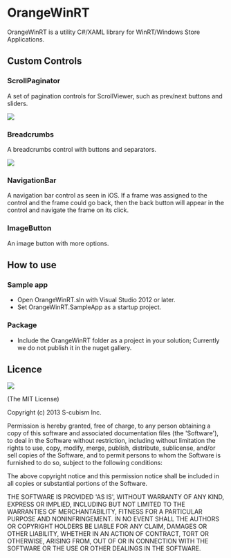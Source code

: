 OrangeWinRT
===========

OrangeWinRT is a utility C#/XAML library for WinRT/Windows Store Applications.

## Custom Controls

### ScrollPaginator

A set of pagination controls for ScrollViewer, such as prev/next buttons and sliders.

![](https://raw.github.com/scubism/OrangeWinRT/master/docs/images/ScrollPaginatorExample1.png)

### Breadcrumbs

A breadcrumbs control with buttons and separators.

![](https://raw.github.com/scubism/OrangeWinRT/master/docs/images/BreadcrumbsExample1.png)

### NavigationBar

A navigation bar control as seen in iOS. If a frame was assigned to the control and the frame could go back, then the back button will appear in the control and navigate the frame on its click.

### ImageButton

An image button with more options.

## How to use

### Sample app

* Open OrangeWinRT.sln with Visual Studio 2012 or later.
* Set OrangeWinRT.SampleApp as a startup project.

### Package

* Include the OrangeWinRT folder as a project in your solution; Currently we do not publish it in the nuget gallery.

## Licence

![](https://raw.github.com/scubism/OrangeWinRT/master/docs/images/Logo.png)

(The MIT License)

Copyright (c) 2013 S-cubism Inc.

Permission is hereby granted, free of charge, to any person obtaining a copy of this software and associated documentation files (the 'Software'), to deal in the Software without restriction, including without limitation the rights to use, copy, modify, merge, publish, distribute, sublicense, and/or sell copies of the Software, and to permit persons to whom the Software is furnished to do so, subject to the following conditions:

The above copyright notice and this permission notice shall be included in all copies or substantial portions of the Software.

THE SOFTWARE IS PROVIDED 'AS IS', WITHOUT WARRANTY OF ANY KIND, EXPRESS OR IMPLIED, INCLUDING BUT NOT LIMITED TO THE WARRANTIES OF MERCHANTABILITY, FITNESS FOR A PARTICULAR PURPOSE AND NONINFRINGEMENT. IN NO EVENT SHALL THE AUTHORS OR COPYRIGHT HOLDERS BE LIABLE FOR ANY CLAIM, DAMAGES OR OTHER LIABILITY, WHETHER IN AN ACTION OF CONTRACT, TORT OR OTHERWISE, ARISING FROM, OUT OF OR IN CONNECTION WITH THE SOFTWARE OR THE USE OR OTHER DEALINGS IN THE SOFTWARE.
